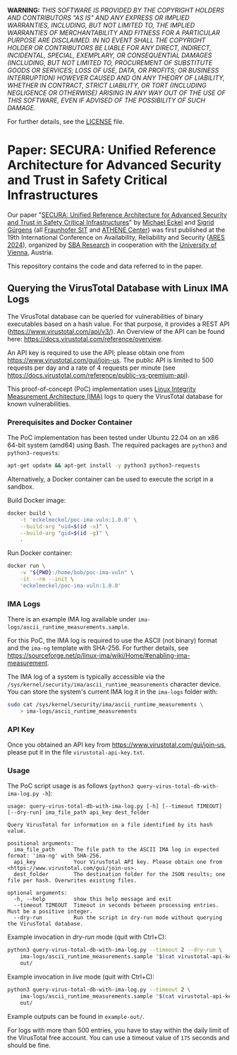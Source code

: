 <!--
################################################################################
# Copyright 2024, Fraunhofer Institute for Secure Information Technology SIT.  #
# All rights reserved.                                                         #
# ---------------------------------------------------------------------------- #
# Dockerfile.                                                                  #
# ---------------------------------------------------------------------------- #
# Author:        Michael Eckel <michael.eckel@sit.fraunhofer.de>               #
# Date Modified: 2024-02-15T11:18:05+00:00                                     #
# Date Created:  2024-02-15T11:18:05+00:00                                     #
################################################################################
-->

**WARNING:** *THIS SOFTWARE IS PROVIDED BY THE COPYRIGHT HOLDERS AND CONTRIBUTORS "AS IS" AND ANY EXPRESS OR IMPLIED WARRANTIES, INCLUDING, BUT NOT LIMITED TO, THE IMPLIED WARRANTIES OF MERCHANTABILITY AND FITNESS FOR A PARTICULAR PURPOSE ARE DISCLAIMED. IN NO EVENT SHALL THE COPYRIGHT HOLDER OR CONTRIBUTORS BE LIABLE FOR ANY DIRECT, INDIRECT, INCIDENTAL, SPECIAL, EXEMPLARY, OR CONSEQUENTIAL DAMAGES (INCLUDING, BUT NOT LIMITED TO, PROCUREMENT OF SUBSTITUTE GOODS OR SERVICES; LOSS OF USE, DATA, OR PROFITS; OR BUSINESS INTERRUPTION) HOWEVER CAUSED AND ON ANY THEORY OF LIABILITY, WHETHER IN CONTRACT, STRICT LIABILITY, OR TORT (INCLUDING NEGLIGENCE OR OTHERWISE) ARISING IN ANY WAY OUT OF THE USE OF THIS SOFTWARE, EVEN IF ADVISED OF THE POSSIBILITY OF SUCH DAMAGE.*

For further details, see the [LICENSE](LICENSE) file.

# Paper: SECURA: Unified Reference Architecture for Advanced Security and Trust in Safety Critical Infrastructures

Our paper "[SECURA: Unified Reference Architecture for Advanced Security and Trust in Safety Critical Infrastructures](https://doi.org/10.1145/3664476.3664513)" by [Michael Eckel](mailto:michael.eckel@sit.fraunhofer.de) and [Sigrid Gürgens](mailto:sigrid.guergens@sit.fraunhofer.de) (all [Fraunhofer SIT](https://www.sit.fraunhofer.de/) and [ATHENE Center](https://www.athene-center.de/)) was first published at the 19th International Conference on Availability, Reliability and Security ([ARES 2024](https://www.ares-conference.eu/)), organized by [SBA Research](https://www.sba-research.org/) in cooperation with the [University of Vienna](https://www.univie.ac.at/), Austria.

This repository contains the code and data referred to in the paper.

## Querying the VirusTotal Database with Linux IMA Logs

The VirusTotal database can be queried for vulnerabilities of binary executables based on a hash value.
For that purpose, it provides a REST API (<https://www.virustotal.com/api/v3/>).
An Overview of the API can be found here: <https://docs.virustotal.com/reference/overview>.

An API key is required to use the API; please obtain one from <https://www.virustotal.com/gui/join-us>.
The public API is limited to 500 requests per day and a rate of 4 requests per minute (see <https://docs.virustotal.com/reference/public-vs-premium-api>).

This proof-of-concept (PoC) implementation uses [Linux Integrity Measurement Architecture (IMA)](https://sourceforge.net/p/linux-ima/wiki/Home/) logs to query the VirusTotal database for known vulnerabilities.

### Prerequisites and Docker Container

The PoC implementation has been tested under Ubuntu 22.04 on an x86 64-bit system (amd64) using Bash.
The required packages are `python3` and `python3-requests`:

```bash
apt-get update && apt-get install -y python3 python3-requests
```

Alternatively, a Docker container can be used to execute the script in a sandbox.

Build Docker image:

```bash
docker build \
    -t 'eckelmeckel/poc-ima-vuln:1.0.0' \
    --build-arg "uid=$(id -u)" \
    --build-arg "gid=$(id -g)" \
    .
```

Run Docker container:

```bash
docker run \
    -v "${PWD}:/home/bob/poc-ima-vuln" \
    -it --rm --init \
    'eckelmeckel/poc-ima-vuln:1.0.0'
```

### IMA Logs

There is an example IMA log available under `ima-logs/ascii_runtime_measurements.sample`.

For this PoC, the IMA log is required to use the ASCII (not binary) format and the `ima-ng` template with SHA-256.
For further details, see <https://sourceforge.net/p/linux-ima/wiki/Home/#enabling-ima-measurement>.

The IMA log of a system is typically accessible via the `/sys/kernel/security/ima/ascii_runtime_measurements` character device.
You can store the system's current IMA log it in the `ima-logs` folder with:

```bash
sudo cat /sys/kernel/security/ima/ascii_runtime_measurements \
    > ima-logs/ascii_runtime_measurements
```

### API Key

Once you obtained an API key from <https://www.virustotal.com/gui/join-us>, please put it in the file `virustotal-api-key.txt`.

### Usage

The PoC script usage is as follows (`python3 query-virus-total-db-with-ima-log.py -h`):

```text
usage: query-virus-total-db-with-ima-log.py [-h] [--timeout TIMEOUT] [--dry-run] ima_file_path api_key dest_folder

Query VirusTotal for information on a file identified by its hash value.

positional arguments:
  ima_file_path      The file path to the ASCII IMA log in expected format: 'ima-ng' with SHA-256.
  api_key            Your VirusTotal API key. Please obtain one from <https://www.virustotal.com/gui/join-us>.
  dest_folder        The destination folder for the JSON results; one file per hash. Overwrites existing files.

optional arguments:
  -h, --help         show this help message and exit
  --timeout TIMEOUT  Timeout in seconds between processing entries. Must be a positive integer.
  --dry-run          Run the script in dry-run mode without querying the VirusTotal database.
```

Example invocation in *dry-run* mode (quit with Ctrl+C):

```bash
python3 query-virus-total-db-with-ima-log.py --timeout 2 --dry-run \
    ima-logs/ascii_runtime_measurements.sample "$(cat virustotal-api-key.txt)" \
    out/
```

Example invocation in *live* mode (quit with Ctrl+C):

```bash
python3 query-virus-total-db-with-ima-log.py --timeout 2 \
    ima-logs/ascii_runtime_measurements.sample "$(cat virustotal-api-key.txt)" \
    out/
```

Example outputs can be found in `example-out/`.

For logs with more than 500 entries, you have to stay within the daily limit of the VirusTotal free account.
You can use a timeout value of `175` seconds and should be fine.
